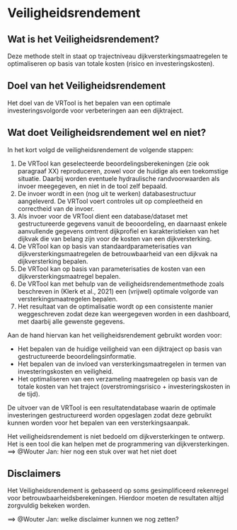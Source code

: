 # Veiligheidsrendement

## Wat is het Veiligheidsrendement?
Deze methode stelt in staat op trajectniveau dijkversterkingsmaatregelen te optimaliseren op basis van totale kosten (risico en investeringskosten). 


## Doel van het Veiligheidsrendement
Het doel van de VRTool is het bepalen van een optimale investeringsvolgorde voor verbeteringen aan een dijktraject. 

## Wat doet Veiligheidsrendement wel en niet?

In het kort volgd de veiligheidsrendement de volgende stappen: 
1.	De VRTool kan geselecteerde beoordelingsberekeningen (zie ook paragraaf XX) reproduceren, zowel voor de huidige als een toekomstige situatie. Daarbij worden eventuele hydraulische randvoorwaarden als invoer meegegeven, en niet in de tool zelf bepaald.
2.	De invoer wordt in een (nog uit te werken) databasestructuur aangeleverd. De VRTool voert controles uit op compleetheid en correctheid van de invoer.
3.	Als invoer voor de VRTool dient een database/dataset met gestructureerde gegevens vanuit de beooordeling, en daarnaast enkele aanvullende gegevens omtrent dijkprofiel en karakteristieken van het dijkvak die van belang zijn voor de kosten van een dijkversterking.
4.	De VRTool kan op basis van standaardparameterisaties van dijkversterkingsmaatregelen de betrouwbaarheid van een dijkvak na dijkversterking bepalen.
5.	De VRTool kan op basis van parameterisaties de kosten van een dijkversterkingsmaatregel bepalen.
6.	De VRTool kan met behulp van de veiligheidsrendementmethode zoals beschreven in (Klerk et al., 2021) een (vrijwel) optimale volgorde van versterkingsmaatregelen bepalen.
7.	Het resultaat van de optimalisatie wordt op een consistente manier weggeschreven zodat deze kan weergegeven worden in een dashboard, met daarbij alle gewenste gegevens.


Aan de hand hiervan kan het veiligheidsrendement gebruikt worden voor:
- Het bepalen van de huidige veiligheid van een dijktraject op basis van gestructureerde beoordelingsinformatie.
- Het bepalen van de invloed van versterkingsmaatregelen in termen van investeringskosten en veiligheid.
- Het optimaliseren van een verzameling maatregelen op basis van de totale kosten van het traject (overstromingsrisico + investeringskosten in de tijd).

De uitvoer van de VRTool is een resultatendatabase waarin de optimale investeringen gestructureerd worden opgeslagen zodat deze gebruikt kunnen worden voor het bepalen van een versterkingsaanpak.


Het veiligheidsrendement is niet bedoeld om dijkversterkingen te ontwerp. Het is een tool die kan helpen met de programmering van dijkversterkingen. 
==> @Wouter Jan: hier nog een stuk over wat het niet doet

## Disclaimers

Het Veiligheidsrendement is gebaseerd op soms gesimplificeerd rekenregel voor betrouwbaarheidsberekeningen. Hierdoor moeten de resultaten altijd zorgvuldig bekeken worden. 

==> @Wouter Jan: welke disclaimer kunnen we nog zetten? 